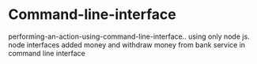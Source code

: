 # Command-line-interface
performing-an-action-using-command-line-interface..
using only node js. 
node interfaces
added money and withdraw money from bank service in command line interface 
